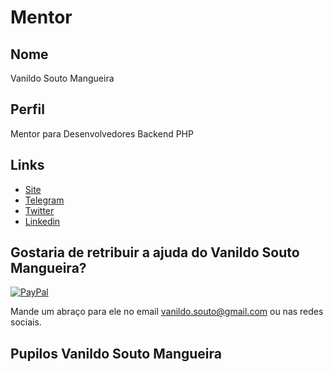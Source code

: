 # Mentor

## Nome

Vanildo Souto Mangueira

## Perfil

Mentor para Desenvolvedores  Backend PHP

## Links

* [Site](http://blog.toneladas.com.br)
* [Telegram](https://t.me/vanildo_souto)
* [Twitter](https://twitter.com/vanildo_souto)
* [Linkedin](https://br.linkedin.com/in/vanildosouto)

## Gostaria de retribuir a ajuda do Vanildo Souto Mangueira?

[![PayPal](https://www.paypalobjects.com/pt_BR/i/btn/btn_donate_LG.gif)](https://www.paypal.com/cgi-bin/webscr?cmd=_donations&business=9LJ6WGLBDQKGJ&lc=BR&item_name=Vanildo&currency_code=BRL&bn=PP-DonationsBF:btn_donate_SM.gif:NonHosted)

Mande um abraço para ele no email vanildo.souto@gmail.com ou nas redes sociais.

## Pupilos Vanildo Souto Mangueira

